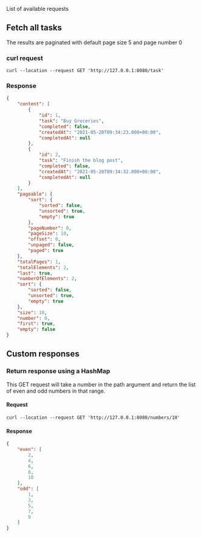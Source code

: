 List of available requests

## Fetch all tasks

The results are paginated with default page size 5 and page number 0

### curl request

```curl
curl --location --request GET 'http://127.0.0.1:8080/task'
```

### Response

```json
{
    "content": [
        {
            "id": 1,
            "task": "Buy Groceries",
            "completed": false,
            "createdAt": "2021-05-20T09:34:23.000+00:00",
            "completedAt": null
        },
        {
            "id": 2,
            "task": "Finish the blog post",
            "completed": false,
            "createdAt": "2021-05-20T09:34:32.000+00:00",
            "completedAt": null
        }
    ],
    "pageable": {
        "sort": {
            "sorted": false,
            "unsorted": true,
            "empty": true
        },
        "pageNumber": 0,
        "pageSize": 10,
        "offset": 0,
        "unpaged": false,
        "paged": true
    },
    "totalPages": 1,
    "totalElements": 2,
    "last": true,
    "numberOfElements": 2,
    "sort": {
        "sorted": false,
        "unsorted": true,
        "empty": true
    },
    "size": 10,
    "number": 0,
    "first": true,
    "empty": false
}
```

## Custom responses

### Return response using a HashMap

This GET request will take a number in the path argument and return the list of 
even and odd numbers in that range.

#### Request

```curl
curl --location --request GET 'http://127.0.0.1:8080/numbers/10'
```

#### Response

```json
{
    "even": [
        2,
        4,
        6,
        8,
        10
    ],
    "odd": [
        1,
        3,
        5,
        7,
        9
    ]
}
```